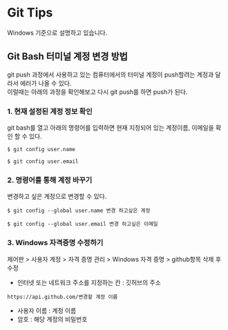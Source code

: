 # Git Tips
Windows 기준으로 설명하고 있습니다.

## Git Bash 터미널 계정 변경 방법
git push 과정에서 사용하고 있는 컴퓨터에서의 터미널 계정이 push할려는 계정과 달라서 에러가 나올 수 있다.  
이럴때는 아래의 과정을 확인해보고 다시 git push를 하면 push가 된다.  

### 1. 현재 설정된 계정 정보 확인
git bash를 열고 아래의 명령어를 입력하면 현재 지정되어 있는 계정이름, 이메일을 확인 할 수 있다.  
``` 
$ git config user.name
```
```
$ git config user.email
```

### 2. 명령어를 통해 계정 바꾸기
변경하고 싶은 계정으로 변경할 수 있다.  
```
$ git config --global user.name 변경 하고싶은 계정
```
```
$ git config --global user.email 변경 하고싶은 이메일
```
### 3. Windows 자격증명 수정하기
제어판 > 사용자 계정 > 자격 증명 관리 > Windows 자격 증명 > github항목 삭제 후 수정  
- 인터넷 또는 네트워크 주소를 지정하는 칸 : 깃허브의 주소  
```
https://api.github.com/변경할 계정 이름

```
- 사용자 이름 : 계정 이름  
- 암호 : 해당 계정의 비밀번호  